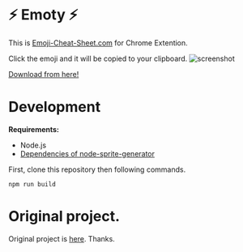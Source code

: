# :zap: Emoty :zap:

This is [Emoji-Cheat-Sheet.com](http://www.emoji-cheat-sheet.com/) for Chrome Extention.

Click the emoji and it will be copied to your clipboard.
![screenshot](https://cloud.githubusercontent.com/assets/1663465/2938183/517b1bbc-d8f7-11e3-8597-49dadfe2a39b.png)

[Download from here!](https://chrome.google.com/webstore/detail/emoty/kgljgnbhcigffgoifhjbbifhbdkapmgm?hl=ja&gl=JP)

# Development

**Requirements:**

- Node.js
- [Dependencies of node-sprite-generator](https://github.com/selaux/node-sprite-generator#installation)

First, clone this repository then following commands.

```
npm run build
```

# Original project.
Original project is [here](https://github.com/arvida/emoji-cheat-sheet.com).
Thanks.
